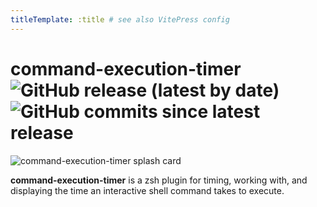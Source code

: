 ```yaml
---
titleTemplate: :title # see also VitePress config
---
```


# command-execution-timer ![GitHub release (latest by date)](https://img.shields.io/github/v/release/olets/command-execution-timer) ![GitHub commits since latest release](https://img.shields.io/github/commits-since/olets/command-execution-timer/latest)

![command-execution-timer splash card](/command-execution-timer-card.png)

**command-execution-timer** is a zsh plugin for timing, working with, and displaying the time an interactive shell command takes to execute.
